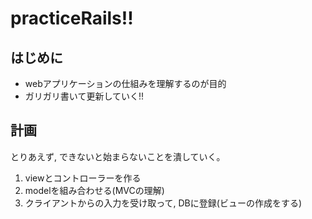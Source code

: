 # practiceRails!!

## はじめに
- webアプリケーションの仕組みを理解するのが目的
- ガリガリ書いて更新していく!!

## 計画
とりあえず, できないと始まらないことを潰していく。

1. viewとコントローラーを作る
2. modelを組み合わせる(MVCの理解)
3. クライアントからの入力を受け取って, DBに登録(ビューの作成をする)
